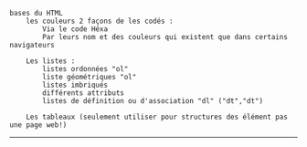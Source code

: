 	bases du HTML
		les couleurs 2 façons de les codés :
			Via le code Héxa 
			Par leurs nom et des couleurs qui existent que dans certains navigateurs 

		Les listes :
			listes ordonnées "ol"
			liste géométriques "ol"
			listes imbriqués 
			différents attributs 
			listes de définition ou d'association "dl" ("dt","dt")
			
		Les tableaux (seulement utiliser pour structures des élément pas une page web!)



---
